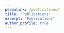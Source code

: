 ```yaml
---
permalink: /publications/
title: "Publications"
excerpt: "Publications"
author_profile: true
---
```


